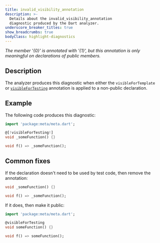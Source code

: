```yaml
---
title: invalid_visibility_annotation
description: >-
  Details about the invalid_visibility_annotation
  diagnostic produced by the Dart analyzer.
underscore_breaker_titles: true
show_breadcrumbs: true
bodyClass: highlight-diagnostics
---
```


_The member '{0}' is annotated with '{1}', but this annotation is only meaningful on declarations of public members._

## Description

The analyzer produces this diagnostic when either the `visibleForTemplate`
or [`visibleForTesting`][meta-visibleForTesting] annotation is applied to
a non-public declaration.

## Example

The following code produces this diagnostic:

```dart
import 'package:meta/meta.dart';

@[!visibleForTesting!]
void _someFunction() {}

void f() => _someFunction();
```

## Common fixes

If the declaration doesn't need to be used by test code, then remove the
annotation:

```dart
void _someFunction() {}

void f() => _someFunction();
```

If it does, then make it public:

```dart
import 'package:meta/meta.dart';

@visibleForTesting
void someFunction() {}

void f() => someFunction();
```

[meta-visibleForTesting]: https://pub.dev/documentation/meta/latest/meta/visibleForTesting-constant.html
